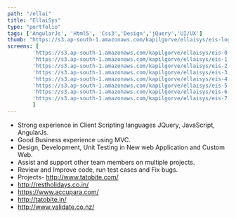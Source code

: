 ```yaml
---
path: "/ellai"
title: "EllaiSys"
type: "portfolio"
tags: ['AngularJs', 'Html5', 'Css3','Design','jQuery','UI/UX']
thumb: "https://s3.ap-south-1.amazonaws.com/kapilgorve/ellaisys/eis-logo.png"
screens: [
        'https://s3.ap-south-1.amazonaws.com/kapilgorve/ellaisys/eis-0.png',
        'https://s3.ap-south-1.amazonaws.com/kapilgorve/ellaisys/eis-1.png',
        'https://s3.ap-south-1.amazonaws.com/kapilgorve/ellaisys/eis-2.png',
        'https://s3.ap-south-1.amazonaws.com/kapilgorve/ellaisys/eis-3.png',
        'https://s3.ap-south-1.amazonaws.com/kapilgorve/ellaisys/eis-4.png',
        'https://s3.ap-south-1.amazonaws.com/kapilgorve/ellaisys/eis-5.png',
        'https://s3.ap-south-1.amazonaws.com/kapilgorve/ellaisys/eis-6.jpg',
        'https://s3.ap-south-1.amazonaws.com/kapilgorve/ellaisys/eis-7.png',
        ]
---
```

*   Strong experience in Client Scripting languages JQuery, JavaScript, AngularJs.
*   Good Business experience using MVC.
*   Design, Development, Unit Testing in New web Application and Custom Web.
*   Assist and support other team members on multiple projects.
*   Review and Improve code, run test cases and Fix bugs.
*   Projects- http://www.tatobite.com/
*   http://restholidays.co.in/
*   https://www.accupara.com/
*   http://tatobite.in/
*   http://www.validate.co.nz/